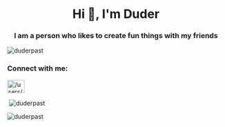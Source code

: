 <h1 align="center">Hi 👋, I'm Duder</h1>
<h3 align="center">I am a person who likes to create fun things with my friends</h3>

<p align="left"> <img src="https://komarev.com/ghpvc/?username=duderpast&label=Profile%20views&color=0e75b6&style=flat" alt="duderpast" /> </p>

<h3 align="left">Connect with me:</h3>
<p align="left">
<a href="https://discord.gg//users/634716508777611274" target="blank"><img align="center" src="https://raw.githubusercontent.com/rahuldkjain/github-profile-readme-generator/master/src/images/icons/Social/discord.svg" alt="/users/634716508777611274" height="30" width="40" /></a>
</p>

<p>&nbsp;<img align="center" src="https://github-readme-stats.vercel.app/api?username=duderpast&show_icons=true&locale=en" alt="duderpast" /></p>

<p><img align="center" src="https://github-readme-streak-stats.herokuapp.com/?user=duderpast&" alt="duderpast" /></p>
